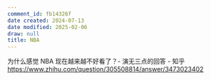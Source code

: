 ```yaml
---
comment_id: fb14326f
date created: 2024-07-13
date modified: 2025-02-06
draw: null
title: NBA
---
```

为什么感觉 NBA 现在越来越不好看了？- 演无三点的回答 - 知乎  
https://www.zhihu.com/question/305508814/answer/3473023402
